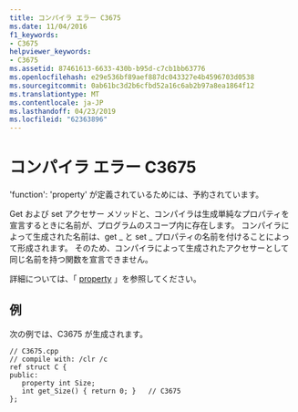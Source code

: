 ```yaml
---
title: コンパイラ エラー C3675
ms.date: 11/04/2016
f1_keywords:
- C3675
helpviewer_keywords:
- C3675
ms.assetid: 87461613-6633-430b-b95d-c7cb1bb63776
ms.openlocfilehash: e29e536bf89aef887dc043327e4b4596703d0538
ms.sourcegitcommit: 0ab61bc3d2b6cfbd52a16c6ab2b97a8ea1864f12
ms.translationtype: MT
ms.contentlocale: ja-JP
ms.lasthandoff: 04/23/2019
ms.locfileid: "62363896"
---
```

# <a name="compiler-error-c3675"></a>コンパイラ エラー C3675

'function': 'property' が定義されているためには、予約されています。

Get および set アクセサー メソッドと、コンパイラは生成単純なプロパティを宣言するときに名前が、プログラムのスコープ内に存在します。  コンパイラによって生成された名前は、get _ と set _ プロパティの名前を付けることによって形成されます。  そのため、コンパイラによって生成されたアクセサーとして同じ名前を持つ関数を宣言できません。

詳細については、「 [property](../../extensions/property-cpp-component-extensions.md) 」を参照してください。

## <a name="example"></a>例

次の例では、C3675 が生成されます。

```
// C3675.cpp
// compile with: /clr /c
ref struct C {
public:
   property int Size;
   int get_Size() { return 0; }   // C3675
};
```